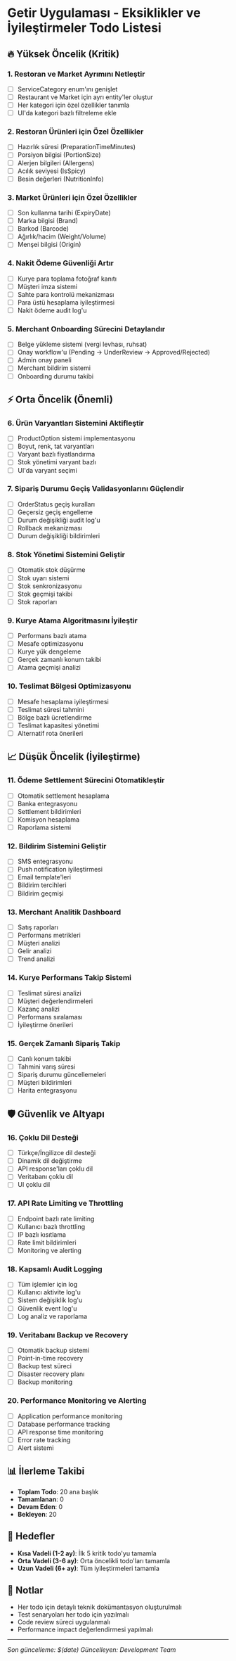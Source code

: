 # Getir Uygulaması - Eksiklikler ve İyileştirmeler Todo Listesi

## 🔥 Yüksek Öncelik (Kritik)

### 1. Restoran ve Market Ayrımını Netleştir
- [ ] ServiceCategory enum'ını genişlet
- [ ] Restaurant ve Market için ayrı entity'ler oluştur
- [ ] Her kategori için özel özellikler tanımla
- [ ] UI'da kategori bazlı filtreleme ekle

### 2. Restoran Ürünleri için Özel Özellikler
- [ ] Hazırlık süresi (PreparationTimeMinutes)
- [ ] Porsiyon bilgisi (PortionSize)
- [ ] Alerjen bilgileri (Allergens)
- [ ] Acılık seviyesi (IsSpicy)
- [ ] Besin değerleri (NutritionInfo)

### 3. Market Ürünleri için Özel Özellikler
- [ ] Son kullanma tarihi (ExpiryDate)
- [ ] Marka bilgisi (Brand)
- [ ] Barkod (Barcode)
- [ ] Ağırlık/hacim (Weight/Volume)
- [ ] Menşei bilgisi (Origin)

### 4. Nakit Ödeme Güvenliği Artır
- [ ] Kurye para toplama fotoğraf kanıtı
- [ ] Müşteri imza sistemi
- [ ] Sahte para kontrolü mekanizması
- [ ] Para üstü hesaplama iyileştirmesi
- [ ] Nakit ödeme audit log'u

### 5. Merchant Onboarding Sürecini Detaylandır
- [ ] Belge yükleme sistemi (vergi levhası, ruhsat)
- [ ] Onay workflow'u (Pending → UnderReview → Approved/Rejected)
- [ ] Admin onay paneli
- [ ] Merchant bildirim sistemi
- [ ] Onboarding durumu takibi

## ⚡ Orta Öncelik (Önemli)

### 6. Ürün Varyantları Sistemini Aktifleştir
- [ ] ProductOption sistemi implementasyonu
- [ ] Boyut, renk, tat varyantları
- [ ] Varyant bazlı fiyatlandırma
- [ ] Stok yönetimi varyant bazlı
- [ ] UI'da varyant seçimi

### 7. Sipariş Durumu Geçiş Validasyonlarını Güçlendir
- [ ] OrderStatus geçiş kuralları
- [ ] Geçersiz geçiş engelleme
- [ ] Durum değişikliği audit log'u
- [ ] Rollback mekanizması
- [ ] Durum değişikliği bildirimleri

### 8. Stok Yönetimi Sistemini Geliştir
- [ ] Otomatik stok düşürme
- [ ] Stok uyarı sistemi
- [ ] Stok senkronizasyonu
- [ ] Stok geçmişi takibi
- [ ] Stok raporları

### 9. Kurye Atama Algoritmasını İyileştir
- [ ] Performans bazlı atama
- [ ] Mesafe optimizasyonu
- [ ] Kurye yük dengeleme
- [ ] Gerçek zamanlı konum takibi
- [ ] Atama geçmişi analizi

### 10. Teslimat Bölgesi Optimizasyonu
- [ ] Mesafe hesaplama iyileştirmesi
- [ ] Teslimat süresi tahmini
- [ ] Bölge bazlı ücretlendirme
- [ ] Teslimat kapasitesi yönetimi
- [ ] Alternatif rota önerileri

## 📈 Düşük Öncelik (İyileştirme)

### 11. Ödeme Settlement Sürecini Otomatikleştir
- [ ] Otomatik settlement hesaplama
- [ ] Banka entegrasyonu
- [ ] Settlement bildirimleri
- [ ] Komisyon hesaplama
- [ ] Raporlama sistemi

### 12. Bildirim Sistemini Geliştir
- [ ] SMS entegrasyonu
- [ ] Push notification iyileştirmesi
- [ ] Email template'leri
- [ ] Bildirim tercihleri
- [ ] Bildirim geçmişi

### 13. Merchant Analitik Dashboard
- [ ] Satış raporları
- [ ] Performans metrikleri
- [ ] Müşteri analizi
- [ ] Gelir analizi
- [ ] Trend analizi

### 14. Kurye Performans Takip Sistemi
- [ ] Teslimat süresi analizi
- [ ] Müşteri değerlendirmeleri
- [ ] Kazanç analizi
- [ ] Performans sıralaması
- [ ] İyileştirme önerileri

### 15. Gerçek Zamanlı Sipariş Takip
- [ ] Canlı konum takibi
- [ ] Tahmini varış süresi
- [ ] Sipariş durumu güncellemeleri
- [ ] Müşteri bildirimleri
- [ ] Harita entegrasyonu

## 🛡️ Güvenlik ve Altyapı

### 16. Çoklu Dil Desteği
- [ ] Türkçe/İngilizce dil desteği
- [ ] Dinamik dil değiştirme
- [ ] API response'ları çoklu dil
- [ ] Veritabanı çoklu dil
- [ ] UI çoklu dil

### 17. API Rate Limiting ve Throttling
- [ ] Endpoint bazlı rate limiting
- [ ] Kullanıcı bazlı throttling
- [ ] IP bazlı kısıtlama
- [ ] Rate limit bildirimleri
- [ ] Monitoring ve alerting

### 18. Kapsamlı Audit Logging
- [ ] Tüm işlemler için log
- [ ] Kullanıcı aktivite log'u
- [ ] Sistem değişiklik log'u
- [ ] Güvenlik event log'u
- [ ] Log analiz ve raporlama

### 19. Veritabanı Backup ve Recovery
- [ ] Otomatik backup sistemi
- [ ] Point-in-time recovery
- [ ] Backup test süreci
- [ ] Disaster recovery planı
- [ ] Backup monitoring

### 20. Performance Monitoring ve Alerting
- [ ] Application performance monitoring
- [ ] Database performance tracking
- [ ] API response time monitoring
- [ ] Error rate tracking
- [ ] Alert sistemi

## 📊 İlerleme Takibi

- **Toplam Todo**: 20 ana başlık
- **Tamamlanan**: 0
- **Devam Eden**: 0
- **Bekleyen**: 20

## 🎯 Hedefler

- **Kısa Vadeli (1-2 ay)**: İlk 5 kritik todo'yu tamamla
- **Orta Vadeli (3-6 ay)**: Orta öncelikli todo'ları tamamla
- **Uzun Vadeli (6+ ay)**: Tüm iyileştirmeleri tamamla

## 📝 Notlar

- Her todo için detaylı teknik dokümantasyon oluşturulmalı
- Test senaryoları her todo için yazılmalı
- Code review süreci uygulanmalı
- Performance impact değerlendirmesi yapılmalı

---
*Son güncelleme: $(date)*
*Güncelleyen: Development Team*
